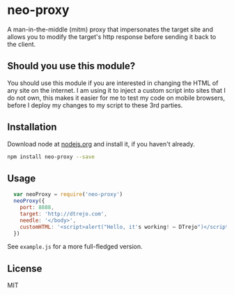 # neo-proxy

A man-in-the-middle (mitm) proxy that impersonates the target site and allows
you to modify the target&#39;s http response before sending it back to the
client.

## Should you use this module?

You should use this module if you are interested in changing the HTML of any
site on the internet. I am using it to inject a custom script into sites that I
do not own, this makes it easier for me to test my code on mobile browsers,
before I deploy my changes to my script to these 3rd parties.

## Installation

Download node at [nodejs.org](http://nodejs.org) and install it, if you haven't
already.

```sh
npm install neo-proxy --save
```

## Usage

```js
  var neoProxy = require('neo-proxy')
  neoProxy({
    port: 8888,
    target: 'http://dtrejo.com',
    needle: '</body>',
    customHTML: '<script>alert("Hello, it's working! — DTrejo")</script>'
  })
```

See `example.js` for a more full-fledged version.

## License

MIT
